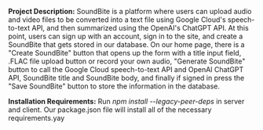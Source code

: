 **Project Description:**
SoundBite is a platform where users can upload audio and video files to be converted into a text file using Google Cloud's speech-to-text API, and then summarized using the OpenAI's ChatGPT API. At this point, users can sign up with an account, sign in to the site, and create a SoundBite that gets stored in our database. On our home page, there is a "Create SoundBite" button that opens up the form with a title input field, .FLAC file upload button or record your own audio, "Generate SoundBite" button to call the Google Cloud speech-to-text API and OpenAI ChatGPT API, SoundBite title and SoundBite body, and finally if signed in press the "Save SoundBite" button to store the information in the database. 

**Installation Requirements:**
Run *npm install --legacy-peer-deps* in server and client. Our package.json file will install all of the necessary requirements.yay